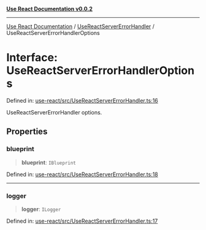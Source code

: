 [**Use React Documentation v0.0.2**](../../README.md)

***

[Use React Documentation](../../modules.md) / [UseReactServerErrorHandler](../README.md) / UseReactServerErrorHandlerOptions

# Interface: UseReactServerErrorHandlerOptions

Defined in: [use-react/src/UseReactServerErrorHandler.ts:16](https://github.com/stonemjs/use-react/blob/27c0c592da81eceb639bfca4a4a8f24a448ad89c/src/UseReactServerErrorHandler.ts#L16)

UseReactServerErrorHandler options.

## Properties

### blueprint

> **blueprint**: `IBlueprint`

Defined in: [use-react/src/UseReactServerErrorHandler.ts:18](https://github.com/stonemjs/use-react/blob/27c0c592da81eceb639bfca4a4a8f24a448ad89c/src/UseReactServerErrorHandler.ts#L18)

***

### logger

> **logger**: `ILogger`

Defined in: [use-react/src/UseReactServerErrorHandler.ts:17](https://github.com/stonemjs/use-react/blob/27c0c592da81eceb639bfca4a4a8f24a448ad89c/src/UseReactServerErrorHandler.ts#L17)
